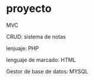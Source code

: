 # proyecto

MVC

CRUD: sistema de notas

lenjuaje:
PHP

lenguaje de marcado:
HTML

Gestor de base de datos:
MYSQL
